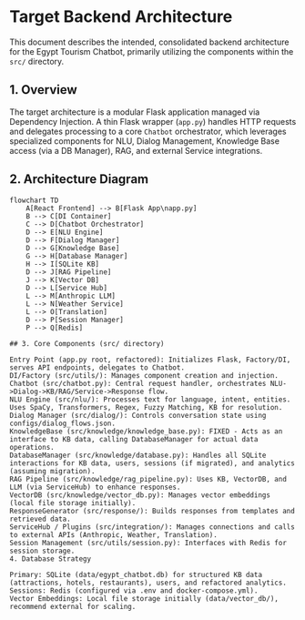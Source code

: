 # Target Backend Architecture

This document describes the intended, consolidated backend architecture for the Egypt Tourism Chatbot, primarily utilizing the components within the `src/` directory.

## 1. Overview

The target architecture is a modular Flask application managed via Dependency Injection. A thin Flask wrapper (`app.py`) handles HTTP requests and delegates processing to a core `Chatbot` orchestrator, which leverages specialized components for NLU, Dialog Management, Knowledge Base access (via a DB Manager), RAG, and external Service integrations.

## 2. Architecture Diagram

```mermaid
flowchart TD
    A[React Frontend] --> B[Flask App\napp.py]
    B --> C[DI Container]
    C --> D[Chatbot Orchestrator]
    D --> E[NLU Engine]
    D --> F[Dialog Manager]
    D --> G[Knowledge Base]
    G --> H[Database Manager]
    H --> I[SQLite KB]
    D --> J[RAG Pipeline]
    J --> K[Vector DB]
    D --> L[Service Hub]
    L --> M[Anthropic LLM]
    L --> N[Weather Service]
    L --> O[Translation]
    D --> P[Session Manager]
    P --> Q[Redis]

## 3. Core Components (src/ directory)

Entry Point (app.py root, refactored): Initializes Flask, Factory/DI, serves API endpoints, delegates to Chatbot.
DI/Factory (src/utils/): Manages component creation and injection.
Chatbot (src/chatbot.py): Central request handler, orchestrates NLU->Dialog->KB/RAG/Service->Response flow.
NLU Engine (src/nlu/): Processes text for language, intent, entities. Uses SpaCy, Transformers, Regex, Fuzzy Matching, KB for resolution.
Dialog Manager (src/dialog/): Controls conversation state using configs/dialog_flows.json.
KnowledgeBase (src/knowledge/knowledge_base.py): FIXED - Acts as an interface to KB data, calling DatabaseManager for actual data operations.
DatabaseManager (src/knowledge/database.py): Handles all SQLite interactions for KB data, users, sessions (if migrated), and analytics (assuming migration).
RAG Pipeline (src/knowledge/rag_pipeline.py): Uses KB, VectorDB, and LLM (via ServiceHub) to enhance responses.
VectorDB (src/knowledge/vector_db.py): Manages vector embeddings (local file storage initially).
ResponseGenerator (src/response/): Builds responses from templates and retrieved data.
ServiceHub / Plugins (src/integration/): Manages connections and calls to external APIs (Anthropic, Weather, Translation).
Session Management (src/utils/session.py): Interfaces with Redis for session storage.
4. Database Strategy

Primary: SQLite (data/egypt_chatbot.db) for structured KB data (attractions, hotels, restaurants), users, and refactored analytics.
Sessions: Redis (configured via .env and docker-compose.yml).
Vector Embeddings: Local file storage initially (data/vector_db/), recommend external for scaling.